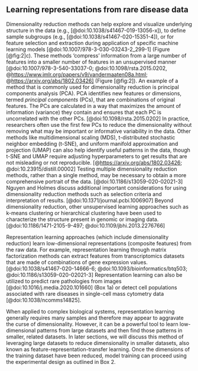 ## Learning representations from rare disease data

Dimensionality reduction methods can help explore and visualize underlying structure in the data (e.g., [@doi:10.1038/s41467-019-13056-x]), to define sample subgroups (e.g., [@doi:10.1038/s41467-020-15351-4]), or for feature selection and extraction during application of specific machine learning models [@doi:10.1007/978-3-030-03243-2_299-1] (Figure [@fig:2]c).
These methods ‘compress’ information from a large number of features into a smaller number of features in an unsupervised manner [@doi:10.1007/978-3-540-33037-0; @doi:10.1098/rsta.2015.0202, @https://www.jmlr.org/papers/v9/vandermaaten08a.html; @https://arxiv.org/abs/1802.03426] (Figure [@fig:2]).
An example of a method that is commonly used for dimensionality reduction is principal components analysis (PCA). 
PCA identifies new features or dimensions, termed _principal components_ (PCs), that are combinations of original features. 
The PCs are calculated in a way that maximizes the amount of information (variance) they contain and ensures that each PC is uncorrelated with the other PCs. [@doi:10.1098/rsta.2015.0202]
In practice, researchers often use the first few PCs to reduce the dimensionality without removing what may be important or informative variability in the data. 
Other methods like multidimensional scaling (MDS), t-distributed stochastic neighbor embedding (t-SNE), and uniform manifold approximation and projection (UMAP) can also help identify useful patterns in the data, though t-SNE and UMAP require adjusting hyperparameters to get results that are not misleading or  not reproducible. [@https://arxiv.org/abs/1802.03426; @doi:10.23915/distill.00002]
Testing multiple dimensionality reduction methods, rather than a single method, may be necessary to obtain a more comprehensive portrait of the data. [@doi:10.1186/s13059-020-02021-3]
Nguyen and Holmes discuss additional important considerations for using dimensionality reduction methods such as selection criteria and interpretation of results. [@doi:10.1371/journal.pcbi.1006907]
Beyond dimensionality reduction, other unsupervised learning approaches such as k-means clustering or hierarchical clustering have been used to characterize the structure present in genomic or imaging data. [@doi:10.1186/1471-2105-9-497; @doi:10.1109/jbhi.2013.2276766]

Representation learning approaches (which include dimensionality reduction) learn low-dimensional representations (composite features) from the raw data. 
For example, representation learning through matrix factorization methods can extract features from transcriptomics datasets that are made of combinations of gene expression values. [@doi:10.1038/s41467-020-14666-6; @doi:10.1093/bioinformatics/btq503; @doi:10.1186/s13059-020-02021-3]
Representation learning can also be utilized to predict rare pathologies from images [@doi:10.1016/j.media.2020.101660] (Box 1a) or detect cell populations associated with rare diseases in single-cell mass cytometry data [@doi:10.1038/ncomms14825].

When applied to complex biological systems, representation learning generally requires many samples and therefore may appear to aggravate the curse of dimensionality. 
However, it can be a powerful tool to learn low-dimensional patterns from large datasets and then find those patterns in smaller, related datasets. 
In later sections, we will discuss this method of leveraging large datasets to reduce dimensionality in smaller datasets, also known as feature-representation-transfer learning. 
Once the dimensions of the training dataset have been reduced, model training can proceed using the experimental design as outlined in Box 2.
